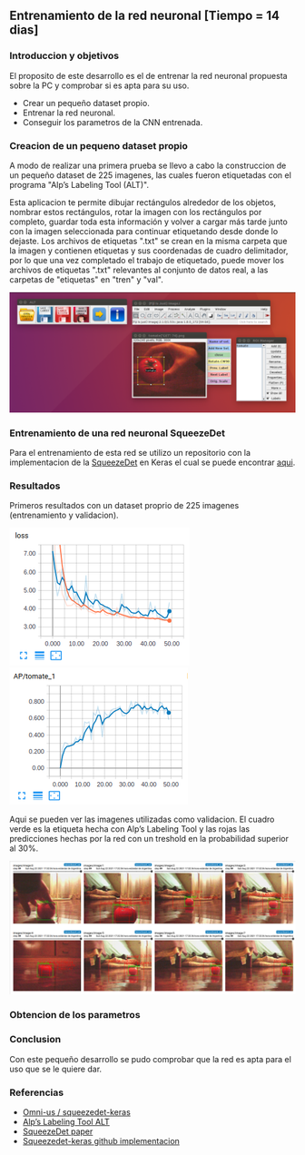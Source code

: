 ## Entrenamiento de la red neuronal [Tiempo = 14 dias]

### Introduccion y objetivos 

El proposito de este desarrollo es el de entrenar la red neuronal propuesta sobre la PC y comprobar si es apta para su uso.

* Crear un pequeño dataset propio.
* Entrenar la red neuronal.
* Conseguir los parametros de la CNN entrenada.

### Creacion de un pequeno dataset propio 

A modo de realizar una primera prueba se llevo a cabo la construccion de un pequeño dataset de 225 imagenes, las cuales fueron etiquetadas con el programa "Alp’s Labeling Tool (ALT)". 

Esta aplicacion te permite dibujar rectángulos alrededor de los objetos, nombrar estos rectángulos, rotar la imagen con los rectángulos por completo, guardar toda esta información y volver a cargar más tarde junto con la imagen seleccionada para continuar etiquetando desde donde lo dejaste. Los archivos de etiquetas ".txt" se crean en la misma carpeta que la imagen y contienen etiquetas y sus coordenadas de cuadro delimitador, por lo que una vez completado el trabajo de etiquetado, puede mover los archivos de etiquetas ".txt" relevantes al conjunto de datos real, a las carpetas de "etiquetas" en "tren" y "val".

<img src=./imagenes/etiquetas.png alt="cnn" /> 

### Entrenamiento de una red neuronal SqueezeDet

Para el entrenamiento de esta red se utilizo un repositorio con la implementacion de la [SqueezeDet](https://arxiv.org/pdf/1612.01051.pdf) en Keras el cual se puede encontrar [aqui](https://github.com/omni-us/squeezedet-keras).

### Resultados 

Primeros resultados con un dataset proprio de 225 imagenes (entrenamiento y validacion).

<img src=./imagenes/tomate_250loss.png alt="cnn" /> <img src=./imagenes/tomate_250p.png alt="cnn" /> 

Aqui se pueden ver las imagenes utilizadas como validacion. El cuadro verde es la etiqueta hecha con Alp’s Labeling Tool y las rojas las predicciones hechas por la red con un treshold en la probabilidad superior al 30%.  

<img src=./imagenes/tomate_250_im.png alt="cnn" /> 

### Obtencion de los parametros

### Conclusion

Con este pequeño desarrollo se pudo comprobar que la red es apta para el uso que se le quiere dar.


### Referencias

* [Omni-us / squeezedet-keras](https://github.com/omni-us/squeezedet-keras)
* [Alp’s Labeling Tool ALT](https://alpslabel.wordpress.com/2017/01/26/alt/)
* [SqueezeDet paper](https://arxiv.org/pdf/1612.01051.pdf)
* [Squeezedet-keras github implementacion](https://github.com/omni-us/squeezedet-keras)